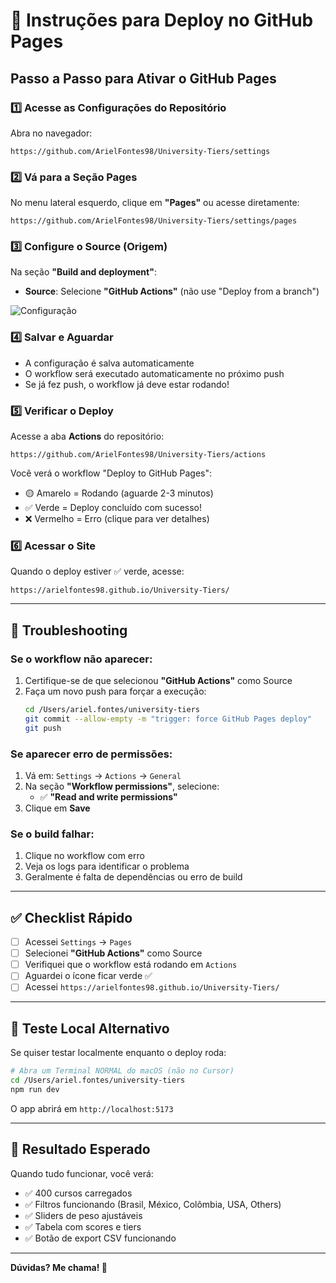 # 🚀 Instruções para Deploy no GitHub Pages

## Passo a Passo para Ativar o GitHub Pages

### 1️⃣ Acesse as Configurações do Repositório

Abra no navegador:
```
https://github.com/ArielFontes98/University-Tiers/settings
```

### 2️⃣ Vá para a Seção Pages

No menu lateral esquerdo, clique em **"Pages"** ou acesse diretamente:
```
https://github.com/ArielFontes98/University-Tiers/settings/pages
```

### 3️⃣ Configure o Source (Origem)

Na seção **"Build and deployment"**:

- **Source**: Selecione **"GitHub Actions"** (não use "Deploy from a branch")

![Configuração](https://docs.github.com/assets/cb-47267/mw-1440/images/help/pages/publishing-source-drop-down.webp)

### 4️⃣ Salvar e Aguardar

- A configuração é salva automaticamente
- O workflow será executado automaticamente no próximo push
- Se já fez push, o workflow já deve estar rodando!

### 5️⃣ Verificar o Deploy

Acesse a aba **Actions** do repositório:
```
https://github.com/ArielFontes98/University-Tiers/actions
```

Você verá o workflow "Deploy to GitHub Pages":
- 🟡 Amarelo = Rodando (aguarde 2-3 minutos)
- ✅ Verde = Deploy concluído com sucesso!
- ❌ Vermelho = Erro (clique para ver detalhes)

### 6️⃣ Acessar o Site

Quando o deploy estiver ✅ verde, acesse:
```
https://arielfontes98.github.io/University-Tiers/
```

---

## 🔧 Troubleshooting

### Se o workflow não aparecer:

1. Certifique-se de que selecionou **"GitHub Actions"** como Source
2. Faça um novo push para forçar a execução:
   ```bash
   cd /Users/ariel.fontes/university-tiers
   git commit --allow-empty -m "trigger: force GitHub Pages deploy"
   git push
   ```

### Se aparecer erro de permissões:

1. Vá em: `Settings` → `Actions` → `General`
2. Na seção **"Workflow permissions"**, selecione:
   - ✅ **"Read and write permissions"**
3. Clique em **Save**

### Se o build falhar:

1. Clique no workflow com erro
2. Veja os logs para identificar o problema
3. Geralmente é falta de dependências ou erro de build

---

## ✅ Checklist Rápido

- [ ] Acessei `Settings` → `Pages`
- [ ] Selecionei **"GitHub Actions"** como Source
- [ ] Verifiquei que o workflow está rodando em `Actions`
- [ ] Aguardei o ícone ficar verde ✅
- [ ] Acessei `https://arielfontes98.github.io/University-Tiers/`

---

## 📱 Teste Local Alternativo

Se quiser testar localmente enquanto o deploy roda:

```bash
# Abra um Terminal NORMAL do macOS (não no Cursor)
cd /Users/ariel.fontes/university-tiers
npm run dev
```

O app abrirá em `http://localhost:5173`

---

## 🎯 Resultado Esperado

Quando tudo funcionar, você verá:
- ✅ 400 cursos carregados
- ✅ Filtros funcionando (Brasil, México, Colômbia, USA, Others)
- ✅ Sliders de peso ajustáveis
- ✅ Tabela com scores e tiers
- ✅ Botão de export CSV funcionando

---

**Dúvidas? Me chama! 🚀**

